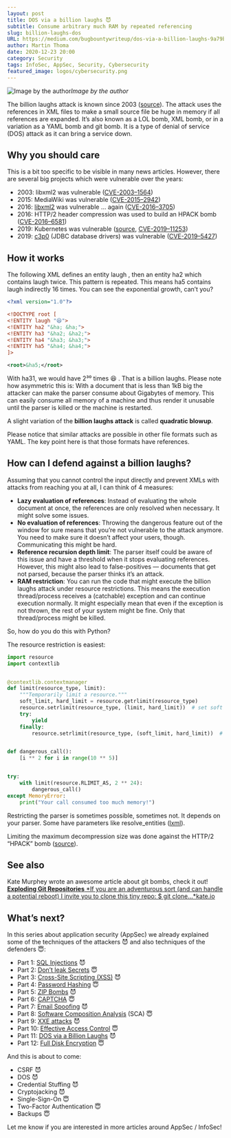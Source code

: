 ```yaml
---
layout: post
title: DOS via a billion laughs 😈
subtitle: Consume arbitrary much RAM by repeated referencing
slug: billion-laughs-dos
URL: https://medium.com/bugbountywriteup/dos-via-a-billion-laughs-9a79be96e139
author: Martin Thoma
date: 2020-12-23 20:00
category: Security
tags: InfoSec, AppSec, Security, Cybersecurity
featured_image: logos/cybersecurity.png
---
```

![Image by the author](https://cdn-images-1.medium.com/max/3708/1*Mlli4bOg_zK6Jbllje6bFQ.png)*Image by the author*

The billion laughs attack is known since 2003 ([source](https://cve.mitre.org/cgi-bin/cvename.cgi?name=CVE-2003-1564)). The attack uses the references in XML files to make a small source file be huge in memory if all references are expanded. It’s also known as a LOL bomb, XML bomb, or in a variation as a YAML bomb and git bomb. It is a type of denial of service (DOS) attack as it can bring a service down.

## Why you should care

This is a bit too specific to be visible in many news articles. However, there are several big projects which were vulnerable over the years:

* 2003: libxml2 was vulnerable ([CVE-2003–1564](https://cve.mitre.org/cgi-bin/cvename.cgi?name=CVE-2003-1564))
* 2015: MediaWiki was vulnerable ([CVE-2015–2942](https://cve.mitre.org/cgi-bin/cvename.cgi?name=CVE-2015-2942))
* 2016: [libxml2](https://en.wikipedia.org/wiki/Libxml2) was vulnerable … again ([CVE-2016–3705](https://cve.mitre.org/cgi-bin/cvename.cgi?name=CVE-2016-3705))
* 2016: HTTP/2 header compression was used to build an HPACK bomb ([CVE-2016–6581](https://nvd.nist.gov/vuln/detail/CVE-2016-6581))
* 2019: Kubernetes was vulnerable ([source](https://github.com/kubernetes/kubernetes/issues/83253), [CVE-2019–11253](https://nvd.nist.gov/vuln/detail/CVE-2019-11253))
* 2019: [c3p0](https://www.mchange.com/projects/c3p0/) (JDBC database drivers) was vulnerable ([CVE-2019–5427](https://nvd.nist.gov/vuln/detail/CVE-2019-5427))

## How it works

The following XML defines an entity laugh , then an entity ha2 which contains laugh twice. This pattern is repeated. This means ha5 contains laugh indirectly 16 times. You can see the exponential growth, can’t you?

```xml
<?xml version="1.0"?>

<!DOCTYPE root [
<!ENTITY laugh "😆">
<!ENTITY ha2 "&ha; &ha;">
<!ENTITY ha3 "&ha2; &ha2;">
<!ENTITY ha4 "&ha3; &ha3;">
<!ENTITY ha5 "&ha4; &ha4;">
]>

<root>&ha5;</root>
```

With ha31, we would have 2³⁰ times 😆 . That is a billion laughs. Please note how asymmetric this is: With a document that is less than 1kB big the attacker can make the parser consume about Gigabytes of memory. This can easily consume all memory of a machine and thus render it unusable until the parser is killed or the machine is restarted.

A slight variation of the **billion laughs attack** is called **quadratic blowup**.

Please notice that similar attacks are possible in other file formats such as YAML. The key point here is that those formats have references.

## How can I defend against a billion laughs?

Assuming that you cannot control the input directly and prevent XMLs with attacks from reaching you at all, I can think of 4 measures:

* **Lazy evaluation of references**: Instead of evaluating the whole document at once, the references are only resolved when necessary. It might solve some issues.
* **No evaluation of references**: Throwing the dangerous feature out of the window for sure means that you’re not vulnerable to the attack anymore. You need to make sure it doesn’t affect your users, though. Communicating this might be hard.
* **Reference recursion depth limit**: The parser itself could be aware of this issue and have a threshold when it stops evaluating references. However, this might also lead to false-positives — documents that get not parsed, because the parser thinks it’s an attack.
* **RAM restriction**: You can run the code that might execute the billion laughs attack under resource restrictions. This means the execution thread/process receives a (catchable) exception and can continue execution normally. It might especially mean that even if the exception is not thrown, the rest of your system might be fine. Only that thread/process might be killed.

So, how do you do this with Python?

The resource restriction is easiest:

```python
import resource
import contextlib


@contextlib.contextmanager
def limit(resource_type, limit):
    """Temporarily limit a resource."""
    soft_limit, hard_limit = resource.getrlimit(resource_type)
    resource.setrlimit(resource_type, (limit, hard_limit))  # set soft limit
    try:
        yield
    finally:
        resource.setrlimit(resource_type, (soft_limit, hard_limit))  # restore


def dangerous_call():
    [i ** 2 for i in range(10 ** 5)]


try:
    with limit(resource.RLIMIT_AS, 2 ** 24):
        dangerous_call()
except MemoryError:
    print("Your call consumed too much memory!")
```

Restricting the parser is sometimes possible, sometimes not. It depends on your
parser. Some have parameters like resolve_entities
([lxml](https://lxml.de/api/lxml.etree.XMLParser-class.html)).

Limiting the maximum decompression size was done against the HTTP/2 “HPACK”
bomb
([source](https://python-hyper.org/projects/hpack/en/latest/security/CVE-2016-6581.html#the-solution)).

## See also

Kate Murphey wrote an awesome article about git bombs, check it out!
[**Exploding Git Repositories**
*If you are an adventurous sort (and can handle a potential reboot) I invite you to clone this tiny repo: $ git clone…*kate.io](https://kate.io/blog/git-bomb/)

## What’s next?

In this series about application security (AppSec) we already explained some of the techniques of the attackers 😈 and also techniques of the defenders 😇:

* Part 1: [SQL Injections](https://medium.com/faun/sql-injections-e8bc9a14c95) 😈
* Part 2: [Don’t leak Secrets](https://levelup.gitconnected.com/leaking-secrets-240a3484cb80) 😇
* Part 3: [Cross-Site Scripting (XSS)](https://levelup.gitconnected.com/cross-site-scripting-xss-fd374ce71b2f) 😈
* Part 4: [Password Hashing](https://levelup.gitconnected.com/password-hashing-eb3b97684636) 😇
* Part 5: [ZIP Bombs](https://medium.com/bugbountywriteup/zip-bombs-30337a1b0112) 😈
* Part 6: [CAPTCHA](https://medium.com/plain-and-simple/captcha-500991bd90a3) 😇
* Part 7: [Email Spoofing](https://medium.com/bugbountywriteup/email-spoofing-9da8d33406bf) 😈
* Part 8: [Software Composition Analysis](https://medium.com/python-in-plain-english/software-composition-analysis-sca-7e573214a98e) (SCA) 😇
* Part 9: [XXE attacks](https://medium.com/faun/xxe-attacks-750e91448e8f) 😈
* Part 10: [Effective Access Control](https://levelup.gitconnected.com/effective-access-control-331f883cb0ff) 😇
* Part 11: [DOS via a Billion Laughs](https://medium.com/bugbountywriteup/dos-via-a-billion-laughs-9a79be96e139) 😈
* Part 12: [Full Disk Encryption](https://medium.com/faun/full-disk-encryption-2090489f9760) 😇

And this is about to come:

* CSRF 😈
* DOS 😈
* Credential Stuffing 😈
* Cryptojacking 😈
* Single-Sign-On 😇
* Two-Factor Authentication 😇
* Backups 😇

Let me know if you are interested in more articles around AppSec / InfoSec!
